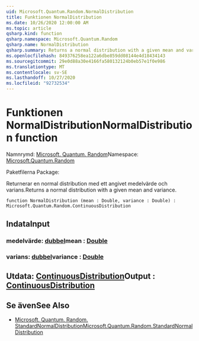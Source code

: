 ```yaml
---
uid: Microsoft.Quantum.Random.NormalDistribution
title: Funktionen NormalDistribution
ms.date: 10/26/2020 12:00:00 AM
ms.topic: article
qsharp.kind: function
qsharp.namespace: Microsoft.Quantum.Random
qsharp.name: NormalDistribution
qsharp.summary: Returns a normal distribution with a given mean and variance.
ms.openlocfilehash: 849376258ea122a6dbe859dd08144e4d18434143
ms.sourcegitcommit: 29e0d88a30e4166fa580132124b0eb57e1f0e986
ms.translationtype: MT
ms.contentlocale: sv-SE
ms.lasthandoff: 10/27/2020
ms.locfileid: "92732534"
---
```

# <a name="normaldistribution-function"></a><span data-ttu-id="85c34-102">Funktionen NormalDistribution</span><span class="sxs-lookup"><span data-stu-id="85c34-102">NormalDistribution function</span></span>

<span data-ttu-id="85c34-103">Namnrymd: [Microsoft. Quantum. Random](xref:Microsoft.Quantum.Random)</span><span class="sxs-lookup"><span data-stu-id="85c34-103">Namespace: [Microsoft.Quantum.Random](xref:Microsoft.Quantum.Random)</span></span>

<span data-ttu-id="85c34-104">Paketfilerna [](https://nuget.org/packages/)</span><span class="sxs-lookup"><span data-stu-id="85c34-104">Package: [](https://nuget.org/packages/)</span></span>


<span data-ttu-id="85c34-105">Returnerar en normal distribution med ett angivet medelvärde och varians.</span><span class="sxs-lookup"><span data-stu-id="85c34-105">Returns a normal distribution with a given mean and variance.</span></span>

```qsharp
function NormalDistribution (mean : Double, variance : Double) : Microsoft.Quantum.Random.ContinuousDistribution
```


## <a name="input"></a><span data-ttu-id="85c34-106">Indata</span><span class="sxs-lookup"><span data-stu-id="85c34-106">Input</span></span>

### <a name="mean--double"></a><span data-ttu-id="85c34-107">medelvärde: [dubbel](xref:microsoft.quantum.lang-ref.double)</span><span class="sxs-lookup"><span data-stu-id="85c34-107">mean : [Double](xref:microsoft.quantum.lang-ref.double)</span></span>




### <a name="variance--double"></a><span data-ttu-id="85c34-108">varians: [dubbel](xref:microsoft.quantum.lang-ref.double)</span><span class="sxs-lookup"><span data-stu-id="85c34-108">variance : [Double](xref:microsoft.quantum.lang-ref.double)</span></span>





## <a name="output--continuousdistribution"></a><span data-ttu-id="85c34-109">Utdata: [ContinuousDistribution](xref:Microsoft.Quantum.Random.ContinuousDistribution)</span><span class="sxs-lookup"><span data-stu-id="85c34-109">Output : [ContinuousDistribution](xref:Microsoft.Quantum.Random.ContinuousDistribution)</span></span>



## <a name="see-also"></a><span data-ttu-id="85c34-110">Se även</span><span class="sxs-lookup"><span data-stu-id="85c34-110">See Also</span></span>

- [<span data-ttu-id="85c34-111">Microsoft. Quantum. Random. StandardNormalDistribution</span><span class="sxs-lookup"><span data-stu-id="85c34-111">Microsoft.Quantum.Random.StandardNormalDistribution</span></span>](xref:Microsoft.Quantum.Random.StandardNormalDistribution)